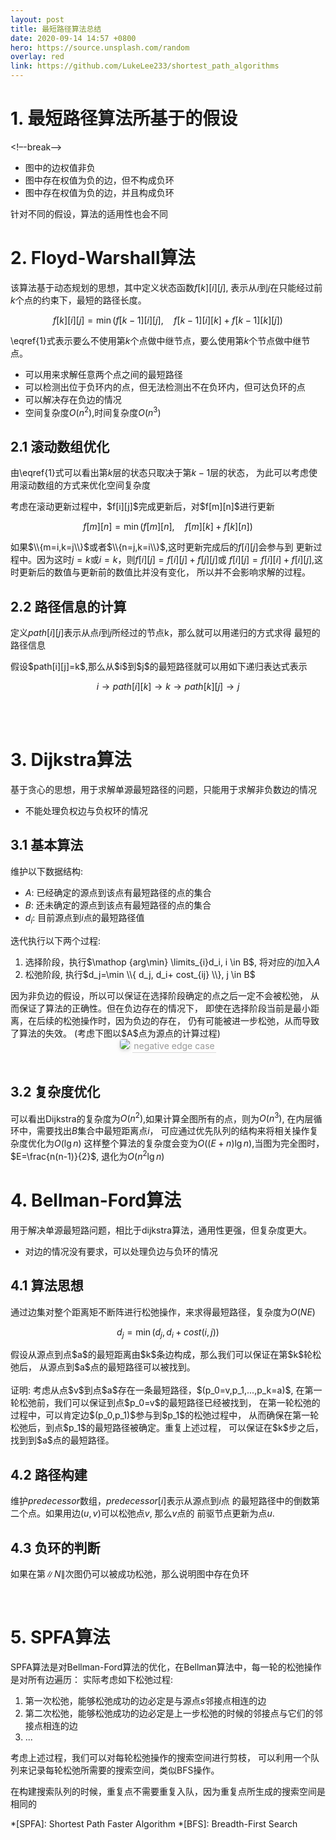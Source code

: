 ```yaml
---
layout: post
title: 最短路径算法总结
date: 2020-09-14 14:57 +0800
hero: https://source.unsplash.com/random
overlay: red
link: https://github.com/LukeLee233/shortest_path_algorithms
---
```


<!--enable mathjax-->
<head>
    <script src="https://cdn.mathjax.org/mathjax/latest/MathJax.js?config=TeX-AMS-MML_HTMLorMML" type="text/javascript"></script>
    <script type="text/x-mathjax-config">
        MathJax.Hub.Config({
            tex2jax: {
            skipTags: ['script', 'noscript', 'style', 'textarea', 'pre'],
            inlineMath: [['$','$']]
            }
        });
    </script>
</head>

# 1. 最短路径算法所基于的假设
<!–-break-–>

- 图中的边权值非负
- 图中存在权值为负的边，但不构成负环
- 图中存在权值为负的边，并且构成负环

针对不同的假设，算法的适用性也会不同

# 2. Floyd-Warshall算法

该算法基于动态规划的思想，其中定义状态函数$f[k][i][j]$,
表示从$i$到$j$在只能经过前$k$个点的约束下，最短的路径长度。

$$
f[k][i][j] = \min(f[k-1][i][j],\quad f[k-1][i][k]+f[k-1][k][j]) \tag{1} \label{1}
$$

\eqref{1}式表示要么不使用第$k$个点做中继节点，要么使用第$k$个节点做中继节点。

- 可以用来求解任意两个点之间的最短路径
- 可以检测出位于负环内的点，但无法检测出不在负环内，但可达负环的点
- 可以解决存在负边的情况
- 空间复杂度$O(n^2)$,时间复杂度$O(n^3)$

## 2.1 滚动数组优化

由\eqref{1}式可以看出第$k$层的状态只取决于第$k-1$层的状态，
为此可以考虑使用滚动数组的方式来优化空间复杂度

<div class="notice" markdown="1">
考虑在滚动更新过程中，$f[i][j]$完成更新后，对$f[m][n]$进行更新

$$
f[m][n] = \min(f[m][n],\quad f[m][k]+f[k][n])
$$

如果$\\{m=i,k=j\\}$或者$\\{n=j,k=i\\}$,这时更新完成后的$f[i][j]$会参与到
更新过程中。因为这时$j=k$或$i=k$，则$f[i][j]=f[i][j]+f[j][j]$或
$f[i][j]=f[i][i]+f[i][j]$,这时更新后的数值与更新前的数值比并没有变化，
所以并不会影响求解的过程。

</div>

## 2.2 路径信息的计算

定义$path[i][j]$表示从点$i$到$j$所经过的节点k，那么就可以用递归的方式求得
最短的路径信息

<div class="notice" markdown="1">
假设$path[i][j]=k$,那么从$i$到$j$的最短路径就可以用如下递归表达式表示

$$
i \rightarrow path[i][k] \rightarrow k \rightarrow path[k][j] \rightarrow j
$$

</div>

<br><br>
# 3. Dijkstra算法

基于贪心的思想，用于求解单源最短路径的问题，只能用于求解非负数边的情况

- 不能处理负权边与负权环的情况

## 3.1 基本算法

维护以下数据结构:

- $A$: 已经确定的源点到该点有最短路径的点的集合
- $B$: 还未确定的源点到该点有最短路径的点的集合
- $d_i$: 目前源点到$i$点的最短路径值

迭代执行以下两个过程:

1. 选择阶段，执行$\mathop {arg\min} \limits_{i}d_i, i \in B$,
   将对应的$i$加入$A$
2. 松弛阶段, 执行$d_j=\min \\{ d_j, d_i+ cost_{ij} \\}, j \in B$

<div class="notice" markdown="1">
因为非负边的假设，所以可以保证在选择阶段确定的点之后一定不会被松弛，
从而保证了算法的正确性。但在负边存在的情况下，
即使在选择阶段当前是最小距离，在后续的松弛操作时，因为负边的存在，
仍有可能被进一步松弛，从而导致了算法的失效。
(考虑下图以$A$点为源点的计算过程)
</div>

<center>
    <img style="border-radius: 0.3125em;
    box-shadow: 0 2px 4px 0 rgba(34,36,38,.12),0 2px 10px 0 rgba(34,36,38,.08);"
    src="2020-09-14-shortestpath/dijkstra.png">
    <div style="color:orange; border-bottom: 1px solid #d9d9d9;
    display: inline-block;
    color: #999;
    padding: 2px;">negative edge case</div>
    <br><br>
</center>

## 3.2 复杂度优化

可以看出Dijkstra的复杂度为$O(n^2)$,如果计算全图所有的点，则为$O(n^3)$,
在内层循环中，需要找出$B$集合中最短距离点$i$，
可应通过优先队列的结构来将相关操作复杂度优化为$O(\lg n)$
这样整个算法的复杂度会变为$O((E+n)\lg n)$,当图为完全图时，
$E=\frac{n(n-1)}{2}$, 退化为$O(n^2\lg n)$


# 4. Bellman-Ford算法

用于解决单源最短路问题，相比于dijkstra算法，通用性更强，但复杂度更大。

- 对边的情况没有要求，可以处理负边与负环的情况

## 4.1 算法思想

通过边集对整个距离矩不断阵进行松弛操作，来求得最短路径，复杂度为$O(NE)$

$$
d_j=\min(d_j,d_i+cost(i,j))
$$

<div class="notice" markdown="1">
假设从源点到点$a$的最短距离由$k$条边构成，那么我们可以保证在第$k$轮松弛后，
从源点到$a$点的最短路径可以被找到。
<br><br>
证明: 考虑从点$v$到点$a$存在一条最短路径，$(p_0=v,p_1,...,p_k=a)$,
在第一轮松弛前，我们可以保证到点$p_0=v$的最短路径已经被找到，
在第一轮松弛的过程中，可以肯定边$(p_0,p_1)$参与到$p_1$的松弛过程中，
从而确保在第一轮松弛后，到点$p_1$的最短路径被确定。重复上述过程，
可以保证在$k$步之后，找到到$a$点的最短路径。
</div>


## 4.2 路径构建

维护$predecessor$数组，$predecessor[i]$表示从源点到$i$点
的最短路径中的倒数第二个点。如果用边$(u,v)$可以松弛点$v$, 那么$v$点的
前驱节点更新为点$u$.

## 4.3 负环的判断

如果在第$\|N\|$次图仍可以被成功松弛，那么说明图中存在负环

<br>

# 5. SPFA算法

SPFA算法是对Bellman-Ford算法的优化，在Bellman算法中，每一轮的松弛操作是对所有边遍历：
实际考虑如下松弛过程:

1. 第一次松弛，能够松弛成功的边必定是与源点$s$邻接点相连的边
2. 第二次松弛，能够松弛成功的边必定是上一步松弛的时候的邻接点与它们的邻接点相连的边
3. ...

考虑上述过程，我们可以对每轮松弛操作的搜索空间进行剪枝，
可以利用一个队列来记录每轮松弛所需要的搜索空间，类似BFS操作。

<div class="notice" markdown="1">
在构建搜索队列的时候，重复点不需要重复入队，因为重复点所生成的搜索空间是相同的
</div>

*[SPFA]: Shortest Path Faster Algorithm
*[BFS]: Breadth-First Search
